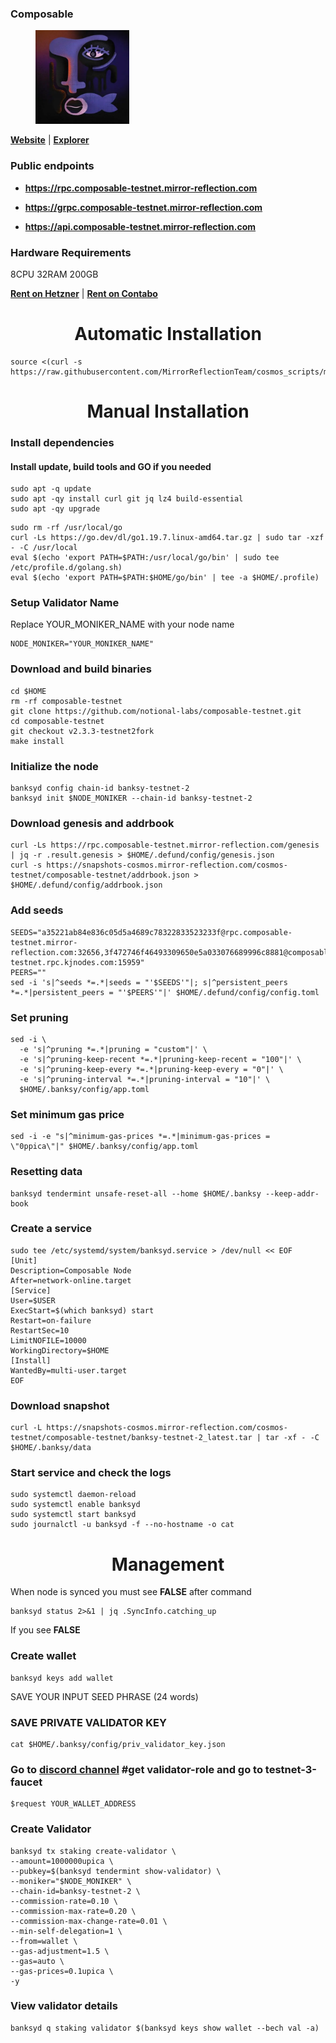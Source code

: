 ### Composable

<figure><img src="https://raw.githubusercontent.com/MirrorReflectionTeam/cosmos_testnet_manuals/main/project_files/composable.jpg" width="150" alt=""><figcaption></figcaption></figure>

**[Website](https://www.composable.finance/)** | **[Explorer](https://composable.exploreme.pro/)**

### Public endpoints

- **https://rpc.composable-testnet.mirror-reflection.com**

- **https://grpc.composable-testnet.mirror-reflection.com**

- **https://api.composable-testnet.mirror-reflection.com**


### Hardware Requirements

8CPU 32RAM 200GB

**[Rent on Hetzner](https://hetzner.cloud/?ref=AwVksaI2T3Nz)** | **[Rent on Contabo](https://contabo.com/en)**

<div align="center">
  <h1> Automatic Installation </h1>
</div>

```
source <(curl -s https://raw.githubusercontent.com/MirrorReflectionTeam/cosmos_scripts/main/composable/install.sh)
```

<div align="center">
  <h1> Manual Installation </h1>
</div>

### Install dependencies

#### Install update, build tools and GO if you needed

```
sudo apt -q update
sudo apt -qy install curl git jq lz4 build-essential
sudo apt -qy upgrade
```

```
sudo rm -rf /usr/local/go
curl -Ls https://go.dev/dl/go1.19.7.linux-amd64.tar.gz | sudo tar -xzf - -C /usr/local
eval $(echo 'export PATH=$PATH:/usr/local/go/bin' | sudo tee /etc/profile.d/golang.sh)
eval $(echo 'export PATH=$PATH:$HOME/go/bin' | tee -a $HOME/.profile)
```

### Setup Validator Name

Replace YOUR_MONIKER_NAME with your node name

```
NODE_MONIKER="YOUR_MONIKER_NAME"
```

### Download and build binaries

```
cd $HOME
rm -rf composable-testnet
git clone https://github.com/notional-labs/composable-testnet.git
cd composable-testnet
git checkout v2.3.3-testnet2fork
make install
```

### Initialize the node

```
banksyd config chain-id banksy-testnet-2
banksyd init $NODE_MONIKER --chain-id banksy-testnet-2
```

### Download genesis and addrbook

```
curl -Ls https://rpc.composable-testnet.mirror-reflection.com/genesis | jq -r .result.genesis > $HOME/.defund/config/genesis.json
curl -s https://snapshots-cosmos.mirror-reflection.com/cosmos-testnet/composable-testnet/addrbook.json > $HOME/.defund/config/addrbook.json
```

### Add seeds

```
SEEDS="a35221ab84e836c05d5a4689c78322833523233f@rpc.composable-testnet.mirror-reflection.com:32656,3f472746f46493309650e5a033076689996c8881@composable-testnet.rpc.kjnodes.com:15959"
PEERS=""
sed -i 's|^seeds *=.*|seeds = "'$SEEDS'"|; s|^persistent_peers *=.*|persistent_peers = "'$PEERS'"|' $HOME/.defund/config/config.toml
```

### Set pruning

```
sed -i \
  -e 's|^pruning *=.*|pruning = "custom"|' \
  -e 's|^pruning-keep-recent *=.*|pruning-keep-recent = "100"|' \
  -e 's|^pruning-keep-every *=.*|pruning-keep-every = "0"|' \
  -e 's|^pruning-interval *=.*|pruning-interval = "10"|' \
  $HOME/.banksy/config/app.toml
```

### Set minimum gas price

```
sed -i -e "s|^minimum-gas-prices *=.*|minimum-gas-prices = \"0ppica\"|" $HOME/.banksy/config/app.toml
```

### Resetting data

```
banksyd tendermint unsafe-reset-all --home $HOME/.banksy --keep-addr-book
```

### Create a service

```
sudo tee /etc/systemd/system/banksyd.service > /dev/null << EOF
[Unit]
Description=Composable Node
After=network-online.target
[Service]
User=$USER
ExecStart=$(which banksyd) start
Restart=on-failure
RestartSec=10
LimitNOFILE=10000
WorkingDirectory=$HOME
[Install]
WantedBy=multi-user.target
EOF
```

### Download snapshot

```
curl -L https://snapshots-cosmos.mirror-reflection.com/cosmos-testnet/composable-testnet/banksy-testnet-2_latest.tar | tar -xf - -C $HOME/.banksy/data
```

### Start service and check the logs

```
sudo systemctl daemon-reload
sudo systemctl enable banksyd
sudo systemctl start banksyd
sudo journalctl -u banksyd -f --no-hostname -o cat
```

<div align="center">
  <h1> Management </h1>
</div>

When node is synced you must see **FALSE** after command

```
banksyd status 2>&1 | jq .SyncInfo.catching_up
```

If you see **FALSE**

### Create wallet

```
banksyd keys add wallet
```

SAVE YOUR INPUT SEED PHRASE (24 words)

### SAVE PRIVATE VALIDATOR KEY

```
cat $HOME/.banksy/config/priv_validator_key.json
```

### Go to [discord channel](https://discord.gg/composable) #get validator-role and go to testnet-3-faucet

```
$request YOUR_WALLET_ADDRESS
```

### Create Validator

```
banksyd tx staking create-validator \
--amount=1000000upica \
--pubkey=$(banksyd tendermint show-validator) \
--moniker="$NODE_MONIKER" \
--chain-id=banksy-testnet-2 \
--commission-rate=0.10 \
--commission-max-rate=0.20 \
--commission-max-change-rate=0.01 \
--min-self-delegation=1 \
--from=wallet \
--gas-adjustment=1.5 \
--gas=auto \
--gas-prices=0.1upica \
-y
```

### View validator details

```
banksyd q staking validator $(banksyd keys show wallet --bech val -a) 
```
